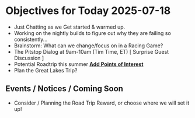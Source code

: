# Objectives for Today 2025-07-18

- Just Chatting as we Get started & warmed up.
- Working on the nightly builds to figure out why they are failing so consistently...
- Brainstorm: What can we change/focus on in a Racing Game?
- The Pitstop Dialog at 9am-10am (Tim Time, ET)  [ Surprise Guest Discussion  ]
- Potential Roadtrip this summer **[Add Points of Interest](https://tyrebyt.es/trip)**
- Plan the Great Lakes Trip?

## Events / Notices / Coming Soon

- Consider / Planning the Road Trip Reward, or choose where we will set it up!
